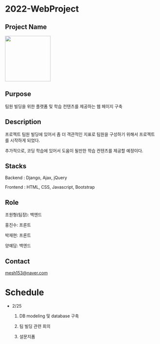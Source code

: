 # 2022-WebProject


## Project Name
<img src="https://github.com/JoWonHyeung/webproject/blob/main/djangoProject/project/staticfiles/img/logo.png"  width="150" height="150"/>


## Purpose
팀원 빌딩을 위한 플랫폼 및 학습 컨텐츠를 제공하는 웹 페이지 구축


## Description
프로젝트 팀원 빌딩에 있어서 좀 더 객관적인 지표로 팀원을 구성하기 위해서 프로젝트를 시작하게 되었다. 

추가적으로, 코딩 학습에 있어서 도움이 될만한 학습 컨텐츠를 제공할 예정이다.

## Stacks

Backend : Django, Ajax, jQuery

Frontend : HTML, CSS, Javascript, Bootstrap


## Role
조원형(팀장): 백엔드

홍진수: 프론트

박재현: 프론트

양예담: 백엔드


## Contact

mesh153@naver.com


# Schedule
- 2/25
  1. DB modeling 및 database 구축

  2. 팀 빌딩 관련 회의

  3. 설문지폼 
